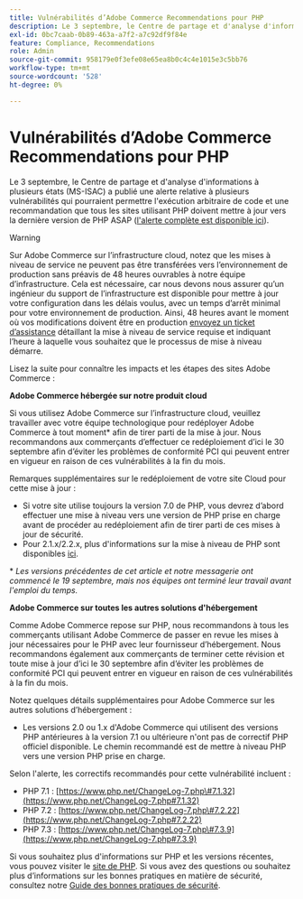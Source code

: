 ```yaml
---
title: Vulnérabilités d’Adobe Commerce Recommendations pour PHP
description: Le 3 septembre, le Centre de partage et d'analyse d'informations à plusieurs états (MS-ISAC) a publié une alerte relative à plusieurs vulnérabilités qui pourraient permettre l'exécution arbitraire de code et une recommandation que tous les sites utilisant PHP doivent mettre à jour au plus tard la version PHP ASAP ([l'alerte complète est disponible ici](https://www.cisecurity.org/advisory/multiple-vulnerabilities-in-php-could-allow-for-arbitrary-code-execution_2019-087/)).
exl-id: 0bc7caab-0b89-463a-a7f2-a7c92df9f84e
feature: Compliance, Recommendations
role: Admin
source-git-commit: 958179e0f3efe08e65ea8b0c4c4e1015e3c5bb76
workflow-type: tm+mt
source-wordcount: '528'
ht-degree: 0%

---
```


# Vulnérabilités d’Adobe Commerce Recommendations pour PHP

Le 3 septembre, le Centre de partage et d&#39;analyse d&#39;informations à plusieurs états (MS-ISAC) a publié une alerte relative à plusieurs vulnérabilités qui pourraient permettre l&#39;exécution arbitraire de code et une recommandation que tous les sites utilisant PHP doivent mettre à jour vers la dernière version de PHP ASAP ([l&#39;alerte complète est disponible ici](https://www.cisecurity.org/advisory/multiple-vulnerabilities-in-php-could-allow-for-arbitrary-code-execution_2019-087/)).

>[!WARNING]
>
>Sur Adobe Commerce sur l’infrastructure cloud, notez que les mises à niveau de service ne peuvent pas être transférées vers l’environnement de production sans préavis de 48 heures ouvrables à notre équipe d’infrastructure. Cela est nécessaire, car nous devons nous assurer qu’un ingénieur du support de l’infrastructure est disponible pour mettre à jour votre configuration dans les délais voulus, avec un temps d’arrêt minimal pour votre environnement de production. Ainsi, 48 heures avant le moment où vos modifications doivent être en production [envoyez un ticket d’assistance](/help/help-center-guide/help-center/magento-help-center-user-guide.md#submit-ticket) détaillant la mise à niveau de service requise et indiquant l’heure à laquelle vous souhaitez que le processus de mise à niveau démarre.

Lisez la suite pour connaître les impacts et les étapes des sites Adobe Commerce :

**Adobe Commerce hébergée sur notre produit cloud**

Si vous utilisez Adobe Commerce sur l’infrastructure cloud, veuillez travailler avec votre équipe technologique pour redéployer Adobe Commerce à tout moment\* afin de tirer parti de la mise à jour. Nous recommandons aux commerçants d’effectuer ce redéploiement d’ici le 30 septembre afin d’éviter les problèmes de conformité PCI qui peuvent entrer en vigueur en raison de ces vulnérabilités à la fin du mois.

Remarques supplémentaires sur le redéploiement de votre site Cloud pour cette mise à jour :

* Si votre site utilise toujours la version 7.0 de PHP, vous devrez d’abord effectuer une mise à niveau vers une version de PHP prise en charge avant de procéder au redéploiement afin de tirer parti de ces mises à jour de sécurité.
* Pour 2.1.x/2.2.x, plus d&#39;informations sur la mise à niveau de PHP sont disponibles [ici](https://experienceleague.adobe.com/docs/commerce-cloud-service/user-guide/develop/upgrade/commerce-version.html?lang=fr).

\* *Les versions précédentes de cet article et notre messagerie ont commencé le 19 septembre, mais nos équipes ont terminé leur travail avant l&#39;emploi du temps.*

**Adobe Commerce sur toutes les autres solutions d&#39;hébergement**

Comme Adobe Commerce repose sur PHP, nous recommandons à tous les commerçants utilisant Adobe Commerce de passer en revue les mises à jour nécessaires pour le PHP avec leur fournisseur d’hébergement. Nous recommandons également aux commerçants de terminer cette révision et toute mise à jour d’ici le 30 septembre afin d’éviter les problèmes de conformité PCI qui peuvent entrer en vigueur en raison de ces vulnérabilités à la fin du mois.

Notez quelques détails supplémentaires pour Adobe Commerce sur les autres solutions d’hébergement :

* Les versions 2.0 ou 1.x d&#39;Adobe Commerce qui utilisent des versions PHP antérieures à la version 7.1 ou ultérieure n&#39;ont pas de correctif PHP officiel disponible. Le chemin recommandé est de mettre à niveau PHP vers une version PHP prise en charge.

Selon l&#39;alerte, les correctifs recommandés pour cette vulnérabilité incluent :

* PHP 7.1 : [https://www.php.net/ChangeLog-7.php\#7.1.32](https://www.php.net/ChangeLog-7.php#7.1.32)
* PHP 7.2 : [https://www.php.net/ChangeLog-7.php\#7.2.22](https://www.php.net/ChangeLog-7.php#7.2.22)
* PHP 7.3 : [https://www.php.net/ChangeLog-7.php\#7.3.9](https://www.php.net/ChangeLog-7.php#7.3.9)

Si vous souhaitez plus d&#39;informations sur PHP et les versions récentes, vous pouvez visiter le [site de PHP](https://www.php.net/). Si vous avez des questions ou souhaitez plus d’informations sur les bonnes pratiques en matière de sécurité, consultez notre [Guide des bonnes pratiques de sécurité](https://www.adobe.com/content/dam/cc/en/security/pdfs/Adobe-Magento-Commerce-Best-Practices-Guide.pdf).

